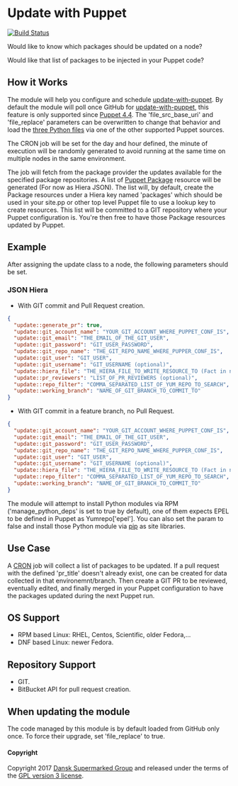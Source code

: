 # Update with Puppet
[![Build Status](https://travis-ci.org/DanskSupermarked/puppet-update.svg?branch=master)](https://travis-ci.org/DanskSupermarked/puppet-update)

Would like to know which packages should be updated on a node?

Would like that list of packages to be injected in your Puppet code?

## How it Works
The module will help you configure and schedule [update-with-puppet](https://github.com/DanskSupermarked/update-with-puppet).
By default the module will poll once GitHub for [update-with-puppet](https://github.com/DanskSupermarked/update-with-puppet), this feature is only supported since [Puppet 4.4](https://docs.puppet.com/puppet/latest/type.html#file-attribute-source). The 'file_src_base_uri' and 'file_replace' parameters can be overwritten to change that behavior and load the [three Python files](https://github.com/DanskSupermarked/update-with-puppet/tree/master/app) via one of the other supported Puppet sources.

The CRON job will be set for the day and hour defined, the minute of execution will be randomly generated to avoid running at the same time on multiple nodes in the same environment.

The job will fetch from the package provider the updates available for the specified package repositories.
A list of [Puppet Package](https://docs.puppet.com/puppet/latest/type.html#package) resource will be generated (For now as Hiera JSON).
The list will, by default, create the Package resources under a Hiera key named 'packages' which should be used in your site.pp or other top level Puppet file to use a lookup key to create resources.
This list will be committed to a GIT repository where your Puppet configuration is.
You're then free to have those Package resources updated by Puppet.

## Example
After assigning the update class to a node, the following parameters should be set.

### JSON Hiera
- With GIT commit and Pull Request creation.
```json
{
  "update::generate_pr": true,
  "update::git_account_name": "YOUR_GIT_ACCOUNT_WHERE_PUPPET_CONF_IS",
  "update::git_email": "THE_EMAIL_OF_THE_GIT_USER",
  "update::git_password": "GIT_USER_PASSWORD",
  "update::git_repo_name": "THE_GIT_REPO_NAME_WHERE_PUPPER_CONF_IS",
  "update::git_user": "GIT_USER",
  "update::git_username": "GIT_USERNAME (optional)",
  "update::hiera_file": "THE_HIERA_FILE_TO_WRITE_RESOURCE_TO (Fact in name is a good idea)",
  "update::pr_reviewers": "LIST_OF_PR_REVIEWERS (optional)",
  "update::repo_filter": "COMMA_SEPARATED_LIST_OF_YUM_REPO_TO_SEARCH",
  "update::working_branch": "NAME_OF_GIT_BRANCH_TO_COMMIT_TO"
}
```
- With GIT commit in a feature branch, no Pull Request.
```json
{
  "update::git_account_name": "YOUR_GIT_ACCOUNT_WHERE_PUPPET_CONF_IS",
  "update::git_email": "THE_EMAIL_OF_THE_GIT_USER",
  "update::git_password": "GIT_USER_PASSWORD",
  "update::git_repo_name": "THE_GIT_REPO_NAME_WHERE_PUPPER_CONF_IS",
  "update::git_user": "GIT_USER",
  "update::git_username": "GIT_USERNAME (optional)",
  "update::hiera_file": "THE_HIERA_FILE_TO_WRITE_RESOURCE_TO (Fact in name is a good idea)",
  "update::repo_filter": "COMMA_SEPARATED_LIST_OF_YUM_REPO_TO_SEARCH",
  "update::working_branch": "NAME_OF_GIT_BRANCH_TO_COMMIT_TO"
}
```

The module will attempt to install Python modules via RPM ('manage_python_deps' is set to true by default), one of them expects EPEL to be defined in Puppet as Yumrepo['epel']. You can also set the param to false and install those Python module via [pip](https://github.com/DanskSupermarked/update-with-puppet/blob/master/requirements.txt) as site libraries.

## Use Case
A [CRON](https://docs.puppet.com/puppet/latest/type.html#cron) job will collect a list of packages to be updated.
If a pull request with the defined 'pr_title' doesn't already exist, one can be created for data collected in that environemnt/branch.
Then create a GIT PR to be reviewed, eventually edited, and finally merged in your Puppet configuration to have the packages updated during the next Puppet run.

## OS Support
- RPM based Linux: RHEL, Centos, Scientific, older Fedora,...
- DNF based Linux: newer Fedora.

## Repository Support
- GIT.
- BitBucket API for pull request creation.

## When updating the module
The code managed by this module is by default loaded from GitHub only once. To force their upgrade, set 'file_replace' to true.

#### Copyright

Copyright 2017 [Dansk Supermarked Group](https://dansksupermarked.com/) and released under the terms of the [GPL version 3 license](https://www.gnu.org/licenses/gpl-3.0-standalone.html).
